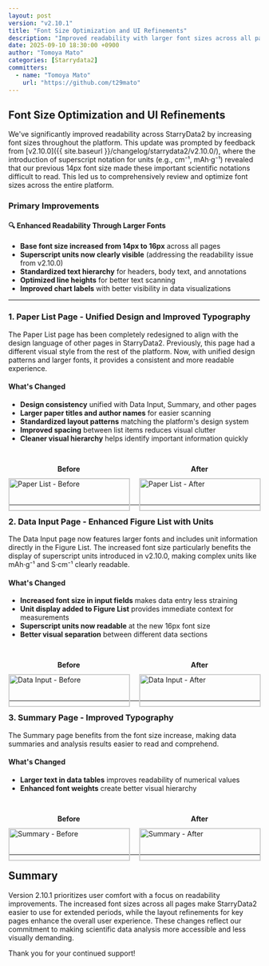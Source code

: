 ```yaml
---
layout: post
version: "v2.10.1"
title: "Font Size Optimization and UI Refinements"
description: "Improved readability with larger font sizes across all pages, plus enhanced layouts for Paper List and Data Input pages."
date: 2025-09-10 18:30:00 +0900
author: "Tomoya Mato"
categories: [Starrydata2]
committers:
  - name: "Tomoya Mato"
    url: "https://github.com/t29mato"
---
```


## Font Size Optimization and UI Refinements

We've significantly improved readability across StarryData2 by increasing font sizes throughout the platform. This update was prompted by feedback from [v2.10.0]({{ site.baseurl }}/changelog/starrydata2/v2.10.0/), where the introduction of superscript notation for units (e.g., cm⁻¹, mAh·g⁻¹) revealed that our previous 14px font size made these important scientific notations difficult to read. This led us to comprehensively review and optimize font sizes across the entire platform.

### Primary Improvements

#### 🔍 Enhanced Readability Through Larger Fonts
- **Base font size increased from 14px to 16px** across all pages
- **Superscript units now clearly visible** (addressing the readability issue from v2.10.0)
- **Standardized text hierarchy** for headers, body text, and annotations
- **Optimized line heights** for better text scanning
- **Improved chart labels** with better visibility in data visualizations

---

### 1. Paper List Page - Unified Design and Improved Typography

The Paper List page has been completely redesigned to align with the design language of other pages in StarryData2. Previously, this page had a different visual style from the rest of the platform. Now, with unified design patterns and larger fonts, it provides a consistent and more readable experience.

#### What's Changed
- **Design consistency** unified with Data Input, Summary, and other pages
- **Larger paper titles and author names** for easier scanning
- **Standardized layout patterns** matching the platform's design system
- **Improved spacing** between list items reduces visual clutter
- **Cleaner visual hierarchy** helps identify important information quickly

<div style="display: flex; gap: 20px; margin: 30px 0;">
  <div style="flex: 1;">
    <p style="text-align: center; font-weight: bold; margin-bottom: 10px;">Before</p>
    <img src="{{ site.baseurl }}/assets/changelog/starrydata2/v2.10.1/paper-list-before.png" alt="Paper List - Before" style="width: 100%; height: auto; border: 1px solid #ddd;">
  </div>
  <div style="flex: 1;">
    <p style="text-align: center; font-weight: bold; margin-bottom: 10px;">After</p>
    <img src="{{ site.baseurl }}/assets/changelog/starrydata2/v2.10.1/paper-list-after.png" alt="Paper List - After" style="width: 100%; height: auto; border: 1px solid #ddd;">
  </div>
</div>

---

### 2. Data Input Page - Enhanced Figure List with Units

The Data Input page now features larger fonts and includes unit information directly in the Figure List. The increased font size particularly benefits the display of superscript units introduced in v2.10.0, making complex units like mAh·g⁻¹ and S·cm⁻¹ clearly readable.

#### What's Changed
- **Increased font size in input fields** makes data entry less straining
- **Unit display added to Figure List** provides immediate context for measurements
- **Superscript units now readable** at the new 16px font size
- **Better visual separation** between different data sections

<div style="display: flex; gap: 20px; margin: 30px 0;">
  <div style="flex: 1;">
    <p style="text-align: center; font-weight: bold; margin-bottom: 10px;">Before</p>
    <img src="{{ site.baseurl }}/assets/changelog/starrydata2/v2.10.1/data-input-before.png" alt="Data Input - Before" style="width: 100%; height: auto; border: 1px solid #ddd;">
  </div>
  <div style="flex: 1;">
    <p style="text-align: center; font-weight: bold; margin-bottom: 10px;">After</p>
    <img src="{{ site.baseurl }}/assets/changelog/starrydata2/v2.10.1/data-input-after.png" alt="Data Input - After" style="width: 100%; height: auto; border: 1px solid #ddd;">
  </div>
</div>

---

### 3. Summary Page - Improved Typography

The Summary page benefits from the font size increase, making data summaries and analysis results easier to read and comprehend.

#### What's Changed
- **Larger text in data tables** improves readability of numerical values
- **Enhanced font weights** create better visual hierarchy

<div style="display: flex; gap: 20px; margin: 30px 0;">
  <div style="flex: 1;">
    <p style="text-align: center; font-weight: bold; margin-bottom: 10px;">Before</p>
    <img src="{{ site.baseurl }}/assets/changelog/starrydata2/v2.10.1/summary-before.png" alt="Summary - Before" style="width: 100%; height: auto; border: 1px solid #ddd;">
  </div>
  <div style="flex: 1;">
    <p style="text-align: center; font-weight: bold; margin-bottom: 10px;">After</p>
    <img src="{{ site.baseurl }}/assets/changelog/starrydata2/v2.10.1/summary-after.png" alt="Summary - After" style="width: 100%; height: auto; border: 1px solid #ddd;">
  </div>
</div>

---

## Summary

Version 2.10.1 prioritizes user comfort with a focus on readability improvements. The increased font sizes across all pages make StarryData2 easier to use for extended periods, while the layout refinements for key pages enhance the overall user experience. These changes reflect our commitment to making scientific data analysis more accessible and less visually demanding.

Thank you for your continued support!
